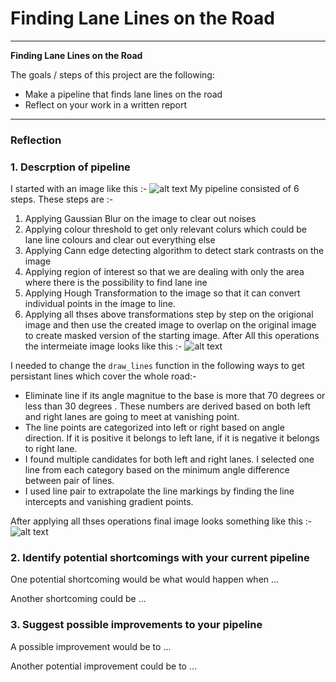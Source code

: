# **Finding Lane Lines on the Road** 


---

**Finding Lane Lines on the Road**

The goals / steps of this project are the following:
* Make a pipeline that finds lane lines on the road
* Reflect on your work in a written report


[image1]: ./examples/laneLines_thirdPass.jpg "Target Image"
[image2]: ./test_images/solidWhiteRight.jpg "Starting Image"
[image3]: ./examples/line-segments-example.jpg "Intermediate Image"

---

### Reflection

### 1. Descrption of pipeline
I started with an image like this :- ![alt text][image2]
My pipeline consisted of 6 steps. These steps are :- 
1. Applying Gaussian Blur on the image to clear out noises
2. Applying colour threshold to get only relevant colurs which could be lane line colours and clear out everything else
3. Applying Cann edge detecting algorithm to detect stark contrasts on the image
4. Applying region of interest so that we are dealing with only the area where there is the possibility to find lane ine
5. Applying Hough Transformation to the image so that it can convert individual points in the image to line.
6. Applying all thses above transformations step by step on the origional image and then use the created image to overlap on the original image to create masked version of the starting image.
After All this operations the intermeiate image looks like this :- ![alt text][image3]

I needed to change the `draw_lines` function in the following ways to get persistant lines which cover the whole road:-
* Eliminate line if its angle magnitue to the base is more that 70 degrees or less than 30 degrees . These numbers are derived based on both left and right lanes are going to meet at vanishing point.
* The line points are categorized into left or right based on angle direction. If it is positive it belongs to left lane, if it is negative it belongs to right lane.
* I found multiple candidates for both left and right lanes. I selected one line from each category based on the minimum angle difference between pair of lines.
* I used line pair to extrapolate the line markings by finding the line intercepts and vanishing gradient points.

After applying all thses operations final image looks something like this :- ![alt text][image2]




### 2. Identify potential shortcomings with your current pipeline


One potential shortcoming would be what would happen when ... 

Another shortcoming could be ...


### 3. Suggest possible improvements to your pipeline

A possible improvement would be to ...

Another potential improvement could be to ...
